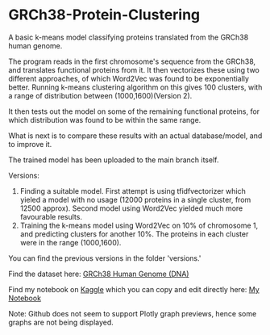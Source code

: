 # GRCh38-Protein-Clustering
A basic k-means model classifying proteins translated from the GRCh38 human genome.

The program reads in the first chromosome's sequence from the GRCh38, and translates functional proteins from it.
It then vectorizes these using two different approaches, of which Word2Vec was found to be exponentially better.
Running k-means clustering algorithm on this gives 100 clusters, with a range of distribution between (1000,1600)(Version 2).

It then tests out the model on some of the remaining functional proteins, for which distribution was found to be within the same range.

What is next is to compare these results with an actual database/model, and to improve it.

The trained model has been uploaded to the main branch itself.

Versions:
  1. Finding a suitable model. First attempt is using tfidfvectorizer which yieled a model with no usage (12000 proteins in a single cluster, from 12500 approx). Second model using Word2Vec yielded much more favourable results.
  2. Training the k-means model using Word2Vec on 10% of chromosome 1, and predicting clusters for another 10%. The proteins in each cluster were in the range (1000,1600).
 
 You can find the previous versions in the folder 'versions.'

Find the dataset here: [GRCh38 Human Genome (DNA)](https://www.kaggle.com/datasets/aliabedimadiseh/grch38-human-genome-dna)

Find my notebook on [Kaggle](https://www.kaggle.com/) which you can copy and edit directly here: [My Notebook](https://www.kaggle.com/code/shashwatsaini04/grch38-protein-clustering)

Note: Github does not seem to support Plotly graph previews, hence some graphs are not being displayed.
